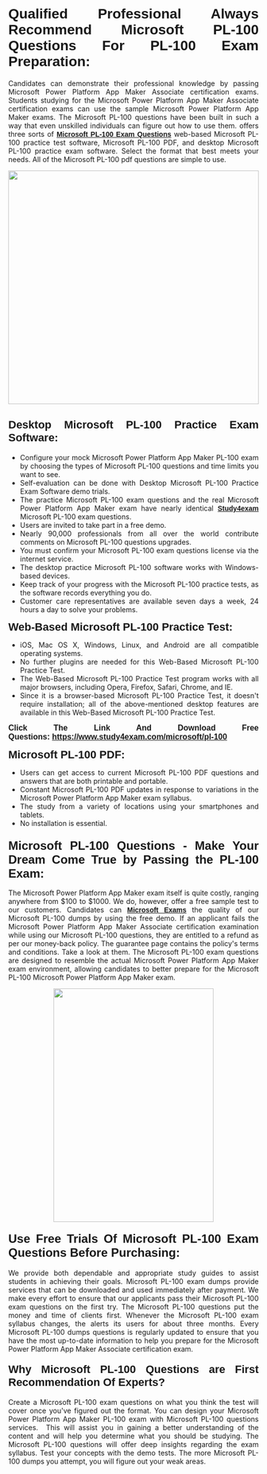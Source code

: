 <h1 style="text-align: justify;"><span style="font-family:Verdana,Geneva,sans-serif;"><strong>Qualified Professional Always Recommend Microsoft PL-100 Questions For PL-100 Exam Preparation:</strong></span></h1>

<p style="text-align: justify;">Candidates can demonstrate their professional knowledge by passing Microsoft Power Platform App Maker Associate certification exams. Students studying for the Microsoft Power Platform App Maker Associate certification exams can use the sample Microsoft Power Platform App Maker exams. The Microsoft PL-100 questions have been built in such a way that even unskilled individuals can figure out how to use them. offers three sorts of <a href="https://www.study4exam.com/microsoft/pl-100" target="_blank"><span style="font-family:Verdana,Geneva,sans-serif;"><strong>Microsoft PL-100 Exam Questions</strong></span></a> web-based Microsoft PL-100 practice test software, Microsoft PL-100 PDF, and desktop Microsoft PL-100 practice exam software. Select the format that best meets your needs. All of the Microsoft PL-100 pdf questions are simple to use.</p>

<p style="text-align: justify;"><a href="https://www.study4exam.com/microsoft/pl-100" target="_blank"><img alt="" src="https://lh3.googleusercontent.com/pw/AM-JKLWyZpIQ0aIkfIyIbfUPGjZUh9qzz_kEk5RQLLa1Ffk6zlfHeVNyBGzR2ChVBfJFdRCu2HSxQoY7qwgGNqYCcDhg4BDPSQC4_r1Lvt5LrVxcXJb-7gUYJ0C1j1XwacQik8iOf4NNB6rzl0eJTUoRr7yL=w1155-h649-no?authuser=0" style="width: 100%; height: 470px;" /></a></p>

<h2 style="text-align: justify;"><span style="font-family:Verdana,Geneva,sans-serif;"><strong><span style="font-size:22px;">Desktop Microsoft PL-100 Practice Exam Software:</span></strong></span></h2>

<ul>
	<li style="text-align: justify;">Configure your mock Microsoft Power Platform App Maker PL-100 exam by choosing the types of Microsoft PL-100 questions and time limits you want to see.</li>
	<li style="text-align: justify;">Self-evaluation can be done with Desktop Microsoft PL-100 Practice Exam Software demo trials.</li>
	<li style="text-align: justify;">The practice Microsoft PL-100 exam questions and the real Microsoft Power Platform App Maker exam have nearly identical <a href="https://www.study4exam.com/" target="_blank"><span style="font-family:Verdana,Geneva,sans-serif;"><strong>Study4exam</strong></span></a> Microsoft PL-100 exam questions.</li>
	<li style="text-align: justify;">Users are invited to take part in a free demo.</li>
	<li style="text-align: justify;">Nearly 90,000 professionals from all over the world contribute comments on Microsoft PL-100 questions upgrades.</li>
	<li style="text-align: justify;">You must confirm your Microsoft PL-100 exam questions license via the internet service.</li>
	<li style="text-align: justify;">The desktop practice Microsoft PL-100 software works with Windows-based devices.</li>
	<li style="text-align: justify;">Keep track of your progress with the Microsoft PL-100 practice tests, as the software records everything you do.</li>
	<li style="text-align: justify;">Customer care representatives are available seven days a week, 24 hours a day to solve your problems.</li>
</ul>

<p style="text-align: justify;"><strong><span style="font-size:22px;"><span style="font-family:Verdana,Geneva,sans-serif;">Web-Based Microsoft PL-100 Practice Test:</span></span></strong></p>

<ul>
	<li style="text-align: justify;">iOS, Mac OS X, Windows, Linux, and Android are all compatible operating systems.</li>
	<li style="text-align: justify;">No further plugins are needed for this Web-Based Microsoft PL-100 Practice Test.</li>
	<li style="text-align: justify;">The Web-Based Microsoft PL-100 Practice Test program works with all major browsers, including Opera, Firefox, Safari, Chrome, and IE.</li>
	<li style="text-align: justify;">Since it is a browser-based Microsoft PL-100 Practice Test, it doesn't require installation; all of the above-mentioned desktop features are available in this Web-Based Microsoft PL-100 Practice Test.</li>
</ul>

<p style="text-align: justify;"><span style="font-size:16px;"><span style="font-family:Tahoma,Geneva,sans-serif;"><strong>Click The Link And Download Free Questions:</strong> <strong><a href="https://www.study4exam.com/microsoft/pl-100" target="_blank">https://www.study4exam.com/microsoft/pl-100</a></strong></span></span></p>

<p style="text-align: justify;"><strong><span style="font-size:22px;"><span style="font-family:Verdana,Geneva,sans-serif;">Microsoft PL-100 PDF:</span></span></strong></p>

<ul>
	<li style="text-align: justify;">Users can get access to current Microsoft PL-100 PDF questions and answers that are both printable and portable.</li>
	<li style="text-align: justify;">Constant Microsoft PL-100 PDF updates in response to variations in the Microsoft Power Platform App Maker exam syllabus.</li>
	<li style="text-align: justify;">The study from a variety of locations using your smartphones and tablets.</li>
	<li style="text-align: justify;">No installation is essential.</li>
</ul>

<h3 style="text-align: justify;"><span style="font-family:Verdana,Geneva,sans-serif;"><strong><span style="font-size:24px;">Microsoft PL-100 Questions - Make Your Dream Come True by Passing the PL-100 Exam:</span></strong></span></h3>

<p style="text-align: justify;">The Microsoft Power Platform App Maker exam itself is quite costly, ranging anywhere from $100 to $1000. We do, however, offer a free sample test to our customers. Candidates can <a href="https://www.study4exam.com/microsoft-exams" target="_blank"><span style="font-family:Verdana,Geneva,sans-serif;"><strong>Microsoft Exams</strong></span></a> the quality of our Microsoft PL-100 dumps by using the free demo. If an applicant fails the Microsoft Power Platform App Maker Associate certification examination while using our Microsoft PL-100 questions, they are entitled to a refund as per our money-back policy. The guarantee page contains the policy's terms and conditions. Take a look at them. The Microsoft PL-100 exam questions are designed to resemble the actual Microsoft Power Platform App Maker exam environment, allowing candidates to better prepare for the Microsoft PL-100 Microsoft Power Platform App Maker exam.</p>

<p style="text-align: center;"><a href="https://www.study4exam.com/microsoft/pl-100" target="_blank"><img alt="" src="https://lh3.googleusercontent.com/pw/AM-JKLVm1AFNQYt9HiIQSWFIDJ4-reoM0KdCdeB19EHN9L4Ujh8Y8RsoWphcOgh6e0EKC_wCXdk0e-HV9pMpYeOiLTHeEFzZkvxkcVneQPmtckPgQ6d6_1fl6pQAIG3hKRJVIJQCxUF7j94Vj7Q4_c_jN3oH=w972-h649-no?authuser=0" style="width: 80%; height: 470px;" /></a></p>

<h4 style="text-align: justify;"><span style="font-family:Verdana,Geneva,sans-serif;"><strong><span style="font-size:24px;">Use Free Trials Of Microsoft PL-100 Exam Questions Before Purchasing:</span></strong></span></h4>

<p style="text-align: justify;">We provide both dependable and appropriate study guides to assist students in achieving their goals. Microsoft PL-100 exam dumps provide services that can be downloaded and used immediately after payment. We make every effort to ensure that our applicants pass their Microsoft PL-100 exam questions on the first try. The Microsoft PL-100 questions put the money and time of clients first. Whenever the Microsoft PL-100 exam syllabus changes, the alerts its users for about three months. Every Microsoft PL-100 dumps questions is regularly updated to ensure that you have the most up-to-date information to help you prepare for the Microsoft Power Platform App Maker Associate certification exam.</p>

<h4 style="text-align: justify;"><strong><span style="font-family:Verdana,Geneva,sans-serif;"><span style="font-size:22px;">Why Microsoft PL-100 Questions are First Recommendation Of Experts?</span></span></strong></h4>

<p style="text-align: justify;">Create a Microsoft PL-100 exam questions on what you think the test will cover once you've figured out the format. You can design your Microsoft Power Platform App Maker PL-100 exam with Microsoft PL-100 questions services.  This will assist you in gaining a better understanding of the content and will help you determine what you should be studying. The Microsoft PL-100 questions will offer deep insights regarding the exam syllabus. Test your concepts with the demo tests. The more Microsoft PL-100 dumps you attempt, you will figure out your weak areas. </p>
